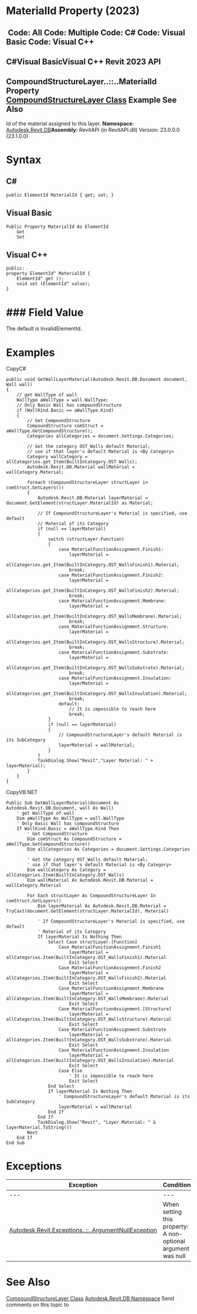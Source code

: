 # MaterialId Property (2023)

﻿
 Code: All Code: Multiple Code: C# Code: Visual Basic Code: Visual C++   
---  
C#Visual BasicVisual C++
Revit 2023 API  
---  
CompoundStructureLayer..::..MaterialId Property   
[CompoundStructureLayer Class](faece83a-6d49-41b0-2713-fe6cfaa5a3b5.md "CompoundStructureLayer Class") Example See Also  
---  
Id of the material assigned to this layer. 
**Namespace:** [Autodesk.Revit.DB](87546ba7-461b-c646-cbb1-2cb8f5bff8b2.md "Autodesk.Revit.DB Namespace")**Assembly:** RevitAPI (in RevitAPI.dll) Version: 23.0.0.0 (23.1.0.0)
# Syntax
C#  
---  
```text
public ElementId MaterialId { get; set; }
```
  
Visual Basic  
---  
```text
Public Property MaterialId As ElementId
	Get
	Set
```
  
Visual C++  
---  
```text
public:
property ElementId^ MaterialId {
	ElementId^ get ();
	void set (ElementId^ value);
}
```
  
# ### Field Value
The default is InvalidElementId. 
# Examples
CopyC#
```text
public void GetWallLayerMaterial(Autodesk.Revit.DB.Document document, Wall wall)
{
    // get WallType of wall
    WallType aWallType = wall.WallType;
    // Only Basic Wall has compoundStructure
    if (WallKind.Basic == aWallType.Kind)
    {
        // Get CompoundStructure
        CompoundStructure comStruct = aWallType.GetCompoundStructure();
        Categories allCategories = document.Settings.Categories;

        // Get the category OST_Walls default Material; 
        // use if that layer's default Material is <By Category>
        Category wallCategory = allCategories.get_Item(BuiltInCategory.OST_Walls);
        Autodesk.Revit.DB.Material wallMaterial = wallCategory.Material;

        foreach (CompoundStructureLayer structLayer in comStruct.GetLayers())
        {
            Autodesk.Revit.DB.Material layerMaterial = document.GetElement(structLayer.MaterialId) as Material;

            // If CompoundStructureLayer's Material is specified, use default
            // Material of its Category
            if (null == layerMaterial)
            {
                switch (structLayer.Function)
                {
                    case MaterialFunctionAssignment.Finish1:
                        layerMaterial = 
                            allCategories.get_Item(BuiltInCategory.OST_WallsFinish1).Material;
                        break;
                    case MaterialFunctionAssignment.Finish2:
                        layerMaterial = 
                            allCategories.get_Item(BuiltInCategory.OST_WallsFinish2).Material;
                        break;
                    case MaterialFunctionAssignment.Membrane:
                        layerMaterial = 
                            allCategories.get_Item(BuiltInCategory.OST_WallsMembrane).Material;
                        break;
                    case MaterialFunctionAssignment.Structure:
                        layerMaterial =  
                            allCategories.get_Item(BuiltInCategory.OST_WallsStructure).Material;
                        break;
                    case MaterialFunctionAssignment.Substrate:
                        layerMaterial = 
                            allCategories.get_Item(BuiltInCategory.OST_WallsSubstrate).Material;
                        break;
                    case MaterialFunctionAssignment.Insulation:
                        layerMaterial = 
                            allCategories.get_Item(BuiltInCategory.OST_WallsInsulation).Material;
                        break;
                    default:
                        // It is impossible to reach here
                        break;
                }
                if (null == layerMaterial)
                {
                    // CompoundStructureLayer's default Material is its SubCategory
                    layerMaterial = wallMaterial;
                }
            }
            TaskDialog.Show("Revit","Layer Material: " + layerMaterial);
        }
    }
}
```

CopyVB.NET
```text
Public Sub GetWallLayerMaterial(document As Autodesk.Revit.DB.Document, wall As Wall)
    ' get WallType of wall
    Dim aWallType As WallType = wall.WallType
    ' Only Basic Wall has compoundStructure
    If WallKind.Basic = aWallType.Kind Then
        ' Get CompoundStructure
        Dim comStruct As CompoundStructure = aWallType.GetCompoundStructure()
        Dim allCategories As Categories = document.Settings.Categories

        ' Get the category OST_Walls default Material; 
        ' use if that layer's default Material is <By Category>
        Dim wallCategory As Category = allCategories.Item(BuiltInCategory.OST_Walls)
        Dim wallMaterial As Autodesk.Revit.DB.Material = wallCategory.Material

        For Each structLayer As CompoundStructureLayer In comStruct.GetLayers()
            Dim layerMaterial As Autodesk.Revit.DB.Material = TryCast(document.GetElement(structLayer.MaterialId), Material)

            ' If CompoundStructureLayer's Material is specified, use default
            ' Material of its Category
            If layerMaterial Is Nothing Then
                Select Case structLayer.[Function]
                    Case MaterialFunctionAssignment.Finish1
                        layerMaterial = allCategories.Item(BuiltInCategory.OST_WallsFinish1).Material
                        Exit Select
                    Case MaterialFunctionAssignment.Finish2
                        layerMaterial = allCategories.Item(BuiltInCategory.OST_WallsFinish2).Material
                        Exit Select
                    Case MaterialFunctionAssignment.Membrane
                        layerMaterial = allCategories.Item(BuiltInCategory.OST_WallsMembrane).Material
                        Exit Select
                    Case MaterialFunctionAssignment.[Structure]
                        layerMaterial = allCategories.Item(BuiltInCategory.OST_WallsStructure).Material
                        Exit Select
                    Case MaterialFunctionAssignment.Substrate
                        layerMaterial = allCategories.Item(BuiltInCategory.OST_WallsSubstrate).Material
                        Exit Select
                    Case MaterialFunctionAssignment.Insulation
                        layerMaterial = allCategories.Item(BuiltInCategory.OST_WallsInsulation).Material
                        Exit Select
                    Case Else
                        ' It is impossible to reach here
                        Exit Select
                End Select
                If layerMaterial Is Nothing Then
                    ' CompoundStructureLayer's default Material is its SubCategory
                    layerMaterial = wallMaterial
                End If
            End If
            TaskDialog.Show("Revit", "Layer Material: " & layerMaterial.ToString())
        Next
    End If
End Sub
```

# Exceptions
| Exception | Condition |
| --- | --- |
| --- | --- |
| [Autodesk.Revit.Exceptions..::..ArgumentNullException](631e1424-60f4-929b-4e52-dda9dcd26316.md "ArgumentNullException Class") | When setting this property: A non-optional argument was null |

# See Also
[CompoundStructureLayer Class](faece83a-6d49-41b0-2713-fe6cfaa5a3b5.md "CompoundStructureLayer Class")
[Autodesk.Revit.DB Namespace](87546ba7-461b-c646-cbb1-2cb8f5bff8b2.md "Autodesk.Revit.DB Namespace")
Send comments on this topic to 